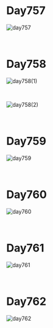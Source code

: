 # Day757

![day757](2308img.assets/day757.png)

&nbsp;

# Day758

![day758(1)](2308img.assets/day758(1).jpg)

&nbsp;

![day758(2)](2308img.assets/day758(2).jpg)

&nbsp;

# Day759

![day759](2308img.assets/day759.png)

&nbsp;

# Day760

![day760](2308img.assets/day760.png)

&nbsp;

# Day761

![day761](2308img.assets/day761.png)

&nbsp;

# Day762

![day762](2308img.assets/day762.png)
